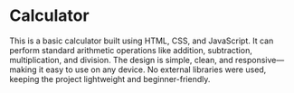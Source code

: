 # Calculator
This is a basic calculator built using HTML, CSS, and JavaScript. It can perform standard arithmetic operations like addition, subtraction, multiplication, and division. The design is simple, clean, and responsive—making it easy to use on any device. No external libraries were used, keeping the project lightweight and beginner-friendly.
